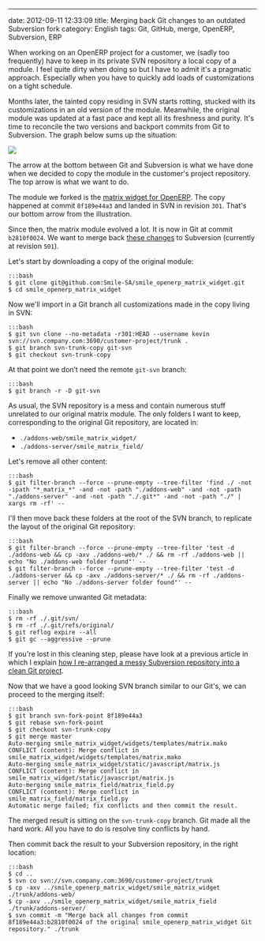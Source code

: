 ---
date: 2012-09-11 12:33:09
title: Merging back Git changes to an outdated Subversion fork
category: English
tags: Git, GitHub, merge, OpenERP, Subversion, ERP

When working on an OpenERP project for a customer, we (sadly too frequently) have to keep in its private SVN repository a local copy of a module. I feel quite dirty when doing so but I have to admit it's a pragmatic approach. Especially when you have to quickly add loads of customizations on a tight schedule.

Months later, the tainted copy residing in SVN starts rotting, stucked with its customizations in an old version of the module. Meanwhile, the original module was updated at a fast pace and kept all its freshness and purity. It's time to reconcile the two versions and backport commits from Git to Subversion. The graph below sums up the situation:

![](/uploads/2012/git-svn-parallel-branches.png)

The arrow at the bottom between Git and Subversion is what we have done when we decided to copy the module in the customer's project repository. The top arrow is what we want to do.

The module we forked is the [matrix widget for OpenERP](https://github.com/Smile-SA/smile_openerp_matrix_widget). The copy happened at commit `8f189e44a3` and landed in SVN in revision `301`. That's our bottom arrow from the illustration.

Since then, the matrix module evolved a lot. It is now in Git at commit `b2810f0024`. We want to merge back [these changes](https://github.com/Smile-SA/smile_openerp_matrix_widget/compare/8f189e44a3...b2810f0024) to Subversion (currently at revision `501`).

Let's start by downloading a copy of the original module:

    :::bash
    $ git clone git@github.com:Smile-SA/smile_openerp_matrix_widget.git
    $ cd smile_openerp_matrix_widget

Now we'll import in a Git branch all customizations made in the copy living in SVN:

    :::bash
    $ git svn clone --no-metadata -r301:HEAD --username kevin svn://svn.company.com:3690/customer-project/trunk .
    $ git branch svn-trunk-copy git-svn
    $ git checkout svn-trunk-copy

At that point we don’t need the remote `git-svn` branch:

    :::bash
    $ git branch -r -D git-svn

As usual, the SVN repository is a mess and contain numerous stuff unrelated to our original matrix module. The only folders I want to keep, corresponding to the original Git repository, are located in:

  * `./addons-web/smile_matrix_widget/`
  * `./addons-server/smile_matrix_field/`

Let's remove all other content:

    :::bash
    $ git filter-branch --force --prune-empty --tree-filter 'find ./ -not -ipath "*_matrix_*" -and -not -path "./addons-web" -and -not -path "./addons-server" -and -not -path "./.git*" -and -not -path "./" | xargs rm -rf' --

I'll then move back these folders at the root of the SVN branch, to replicate the layout of the original Git repository:

    :::bash
    $ git filter-branch --force --prune-empty --tree-filter 'test -d ./addons-web && cp -axv ./addons-web/* ./ && rm -rf ./addons-web || echo "No ./addons-web folder found"' --
    $ git filter-branch --force --prune-empty --tree-filter 'test -d ./addons-server && cp -axv ./addons-server/* ./ && rm -rf ./addons-server || echo "No ./addons-server folder found"' --

Finally we remove unwanted Git metadata:

    :::bash
    $ rm -rf ./.git/svn/
    $ rm -rf ./.git/refs/original/
    $ git reflog expire --all
    $ git gc --aggressive --prune

If you're lost in this cleaning step, please have look at a previous article in which I explain [how I re-arranged a messy Subversion repository into a clean Git project](http://kevin.deldycke.com/2011/08/how-open-source-an-internal-corporate-project-webping/).

Now that we have a good looking SVN branch similar to our Git's, we can proceed to the merging itself:

    :::bash
    $ git branch svn-fork-point 8f189e44a3
    $ git rebase svn-fork-point
    $ git checkout svn-trunk-copy
    $ git merge master
    Auto-merging smile_matrix_widget/widgets/templates/matrix.mako
    CONFLICT (content): Merge conflict in smile_matrix_widget/widgets/templates/matrix.mako
    Auto-merging smile_matrix_widget/static/javascript/matrix.js
    CONFLICT (content): Merge conflict in smile_matrix_widget/static/javascript/matrix.js
    Auto-merging smile_matrix_field/matrix_field.py
    CONFLICT (content): Merge conflict in smile_matrix_field/matrix_field.py
    Automatic merge failed; fix conflicts and then commit the result.

The merged result is sitting on the `svn-trunk-copy` branch. Git made all the hard work. All you have to do is resolve tiny conflicts by hand.

Then commit back the result to your Subversion repository, in the right location:

    :::bash
    $ cd ..
    $ svn co svn://svn.company.com:3690/customer-project/trunk
    $ cp -axv ../smile_openerp_matrix_widget/smile_matrix_widget ./trunk/addons-web/
    $ cp -axv ../smile_openerp_matrix_widget/smile_matrix_field ./trunk/addons-server/
    $ svn commit -m "Merge back all changes from commit 8f189e44a3:b2810f0024 of the original smile_openerp_matrix_widget Git repository." ./trunk


